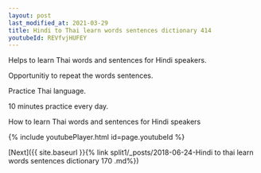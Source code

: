 ```yaml
---
layout: post
last_modified_at: 2021-03-29
title: Hindi to Thai learn words sentences dictionary 414 
youtubeId: REVfvjHUFEY
---
```

 
 
Helps to learn Thai words and sentences for Hindi speakers.

Opportunitiy to repeat the words sentences. 

Practice Thai language. 
 
10 minutes practice every day. 
 
How to learn Thai words and sentences for Hindi speakers 
 
{% include youtubePlayer.html id=page.youtubeId %}
 
 
[Next]({{ site.baseurl }}{% link  split1/_posts/2018-06-24-Hindi to thai learn words sentences dictionary 170 .md%})
 
